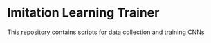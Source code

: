 # Imitation Learning Trainer
This repository contains scripts for data collection and training CNNs
